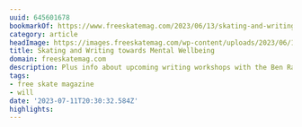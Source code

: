 ```yaml
---
uuid: 645601678
bookmarkOf: https://www.freeskatemag.com/2023/06/13/skating-and-writing-towards-mental-wellbeing/?utm_source=substack&utm_medium=email
category: article
headImage: https://images.freeskatemag.com/wp-content/uploads/2023/06/13100836/whatsapp-image-2023-06-12-at-14-12-07.jpg
title: Skating and Writing towards Mental Wellbeing
domain: freeskatemag.com
description: Plus info about upcoming writing workshops with the Ben Raemers Foundation
tags:
- free skate magazine
- will
date: '2023-07-11T20:30:32.584Z'
highlights:
---
```



